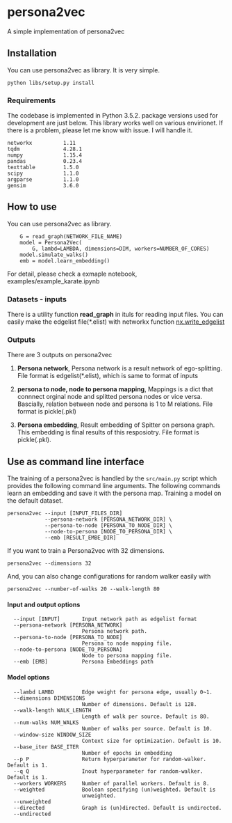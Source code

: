 # persona2vec
A simple implementation of persona2vec

## Installation
You can use persona2vec as library. It is very simple.
```
python libs/setup.py install
```

### Requirements
The codebase is implemented in Python 3.5.2. package versions used for development are just below. This library works well on various envirionet. If there is a problem, please let me know with issue. I will handle it.
```
networkx          1.11
tqdm              4.28.1
numpy             1.15.4
pandas            0.23.4
texttable         1.5.0
scipy             1.1.0
argparse          1.1.0
gensim            3.6.0
```

## How to use
You can use persona2vec as library.
```
    G = read_graph(NETWORK_FILE_NAME)
    model = Persona2Vec(
        G, lambd=LAMBDA, dimensions=DIM, workers=NUMBER_OF_CORES)
    model.simulate_walks()
    emb = model.learn_embedding()
```
For detail, please check a exmaple notebook, examples/example_karate.ipynb

### Datasets - inputs
There is a utility function **read_graph** in ituls for reading input files.
You can easily make the edgelist file(*.elist) with networkx function [nx.write_edgelist](https://networkx.github.io/documentation/networkx1.10/reference/generated/networkx.readwrite.edgelist.write_edgelist.html) 


### Outputs
There are 3 outputs on persona2vec

1. **Persona network**, Persona network is a result network of ego-splitting. File format is edgelist(*.elist), which is same to format of inputs
  
2. **persona to node, node to persona mapping**, Mappings is a dict that connnect orginal node and splitted persona nodes or vice versa. Bascially, relation between node and persona is 1 to M relations. File format is pickle(.pkl)
  
3. **Persona embedding**, Result embedding of Spitter on persona graph. This embedding is final results of this resposiotry. File format is pickle(.pkl).

## Use as command line interface

The training of a persona2vec is handled by the `src/main.py` script which provides the following command line arguments.
The following commands learn an embedding and save it with the persona map. Training a model on the default dataset.
```
persona2vec --input [INPUT_FILES_DIR] 
            --persona-network [PERSONA_NETWORK_DIR] \
            --persona-to-node [PERSONA_TO_NODE_DIR] \
            --node-to-persona [NODE_TO_PERSONA_DIR] \
            --emb [RESULT_EMBE_DIR]
```
If you want to train a Persona2vec with 32 dimensions.
```
persona2vec --dimensions 32
```
And, you can also change configurations for random walker easily with
```
persona2vec --number-of-walks 20 --walk-length 80
```

#### Input and output options
   
```
  --input [INPUT]       Input network path as edgelist format
  --persona-network [PERSONA_NETWORK]
                        Persona network path.
  --persona-to-node [PERSONA_TO_NODE]
                        Persona to node mapping file.
  --node-to-persona [NODE_TO_PERSONA]
                        Node to persona mapping file.
  --emb [EMB]           Persona Embeddings path
```
#### Model options
```
  --lambd LAMBD         Edge weight for persona edge, usually 0~1.
  --dimensions DIMENSIONS
                        Number of dimensions. Default is 128.
  --walk-length WALK_LENGTH
                        Length of walk per source. Default is 80.
  --num-walks NUM_WALKS
                        Number of walks per source. Default is 10.
  --window-size WINDOW_SIZE
                        Context size for optimization. Default is 10.
  --base_iter BASE_ITER
                        Number of epochs in embedding
  --p P                 Return hyperparameter for random-walker. Default is 1.
  --q Q                 Inout hyperparameter for random-walker. Default is 1.
  --workers WORKERS     Number of parallel workers. Default is 8.
  --weighted            Boolean specifying (un)weighted. Default is
                        unweighted.
  --unweighted
  --directed            Graph is (un)directed. Default is undirected.
  --undirected
```


